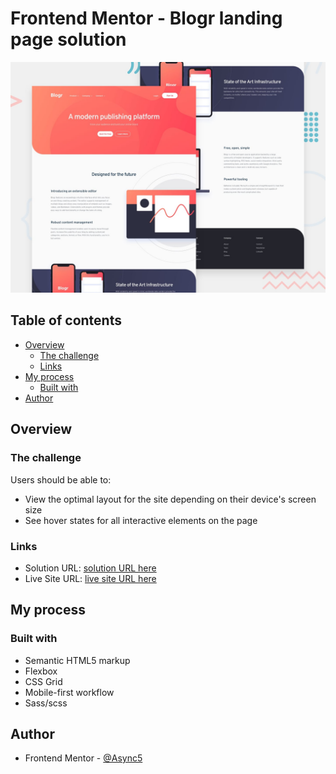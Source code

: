 # Frontend Mentor - Blogr landing page solution

![Design](./design/desktop-preview.jpg)

## Table of contents

- [Overview](#overview)
  - [The challenge](#the-challenge)
  - [Links](#links)
- [My process](#my-process)
  - [Built with](#built-with)
- [Author](#author)

## Overview

### The challenge

Users should be able to:

- View the optimal layout for the site depending on their device's screen size
- See hover states for all interactive elements on the page

### Links

- Solution URL: [solution URL here](https://www.frontendmentor.io/solutions/blogr-landing-page-with-htmlscssjs-cegoNmZPx)
- Live Site URL: [live site URL here](https://vigorous-banach-dd786b.netlify.app/)

## My process

### Built with

- Semantic HTML5 markup
- Flexbox
- CSS Grid
- Mobile-first workflow
- Sass/scss

## Author

<!-- - Website - [Add your name here](https://www.your-site.com) -->

- Frontend Mentor - [@Async5](https://www.frontendmentor.io/profile/Async5)
